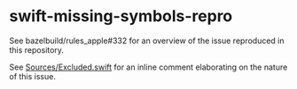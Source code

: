 # swift-missing-symbols-repro

See bazelbuild/rules_apple#332 for an overview of the issue reproduced in this repository.

See [Sources/Excluded.swift](Sources/Excluded.swift) for an inline comment elaborating on the nature of this issue.
